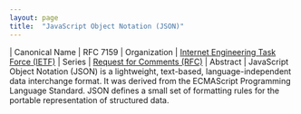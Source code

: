 ```yaml
---
layout: page
title:  "JavaScript Object Notation (JSON)"
---
```


| Canonical Name | RFC 7159
| Organization | [Internet Engineering Task Force (IETF)](..)
| Series | [Request for Comments (RFC)](..)
| Abstract | JavaScript Object Notation (JSON) is a lightweight, text-based, language-independent data interchange format. It was derived from the ECMAScript Programming Language Standard. JSON defines a small set of formatting rules for the portable representation of structured data.
